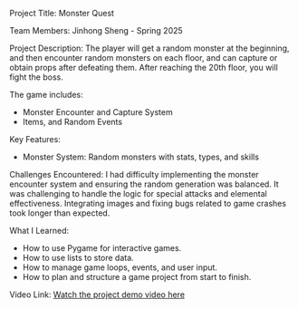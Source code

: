 Project Title:
Monster Quest

Team Members:
Jinhong Sheng - Spring 2025

Project Description:
The player will get a random monster at the beginning, and then encounter random monsters on each floor, and can capture or obtain props after defeating them. After reaching the 20th floor, you will fight the boss.

The game includes:
- Monster Encounter and Capture System
- Items, and Random Events

Key Features:
- Monster System: Random monsters with stats, types, and skills

Challenges Encountered:
I had difficulty implementing the monster encounter system and ensuring the random generation was balanced.
It was challenging to handle the logic for special attacks and elemental effectiveness.
Integrating images and fixing bugs related to game crashes took longer than expected.

What I Learned:
- How to use Pygame for interactive games.
- How to use lists to store data.
- How to manage game loops, events, and user input.
- How to plan and structure a game project from start to finish.

 Video Link:
[Watch the project demo video here](https://youtu.be/LsCRSjeZm5Y)

